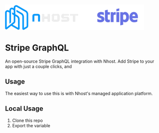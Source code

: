 <p align="center">
  <p>
    <img src="https://github.com/nhost/stripe-graphql/blob/master/logo.png" height="84">
  </p>
</p>


# Stripe GraphQL

An open-source Stripe GraphQL integration with Nhost. Add Stripe to your app with just a couple clicks, and


## Usage

The easiest way to use this is with Nhost's managed application platform.

## Local Usage

1. Clone this repo
2. Export the variable
